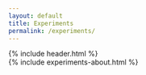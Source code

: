 ```yaml
---
layout: default
title: Experiments
permalink: /experiments/
---
```


<div class="home-wrap">
  {% include header.html %}
</div>

<div class="experiments-sections">
  {% include experiments-about.html %}

</div>
